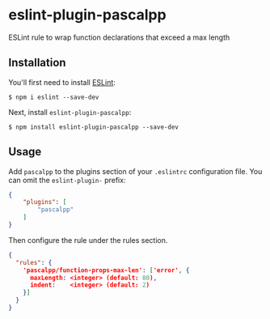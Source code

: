# eslint-plugin-pascalpp

ESLint rule to wrap function declarations that exceed a max length

## Installation

You'll first need to install [ESLint](http://eslint.org):

```
$ npm i eslint --save-dev
```

Next, install `eslint-plugin-pascalpp`:

```
$ npm install eslint-plugin-pascalpp --save-dev
```


## Usage

Add `pascalpp` to the plugins section of your `.eslintrc` configuration file. You can omit the `eslint-plugin-` prefix:

```json
{
    "plugins": [
        "pascalpp"
    ]
}
```


Then configure the rule under the rules section.

```json
{
  "rules": {
    'pascalpp/function-props-max-len': ['error', {
      maxLength: <integer> (default: 80),
      indent:    <integer> (default: 2)
    }]
  }
}
```

